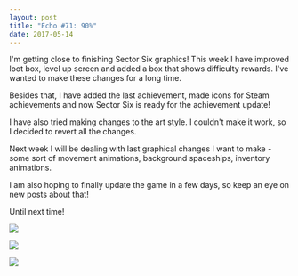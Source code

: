 ```yaml
---
layout: post
title: "Echo #71: 90%"
date: 2017-05-14
---
```


I'm getting close to finishing Sector Six graphics!
This week I have improved loot box, level up screen and added a box that shows difficulty rewards.
I've wanted to make these changes for a long time.

Besides that, I have added the last achievement, made icons for Steam achievements and now Sector Six is ready for the achievement update!

I have also tried making changes to the art style.
I couldn't make it work, so I decided to revert all the changes.

Next week I will be dealing with last graphical changes I want to make - some sort of movement animations, background spaceships, inventory animations.

I am also hoping to finally update the game in a few days, so keep an eye on new posts about that!

Until next time!

![](https://github.com/Zuurix/Zuurix.github.io/blob/master/images/echo%2071/Difficulty%20rewards%202017.05.14.png?raw=true)

![](https://github.com/Zuurix/Zuurix.github.io/blob/master/images/echo%2071/Loot%20box%20improvement%202017.05.11.png?raw=true)

![](https://github.com/Zuurix/Zuurix.github.io/blob/master/images/echo%2071/New%20level%20up%20screen%20IV%202017.05.14.png?raw=true)
